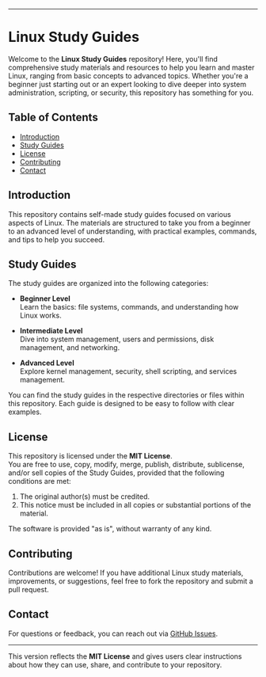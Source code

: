 
---

# Linux Study Guides

Welcome to the **Linux Study Guides** repository! Here, you'll find comprehensive study materials and resources to help you learn and master Linux, ranging from basic concepts to advanced topics. Whether you're a beginner just starting out or an expert looking to dive deeper into system administration, scripting, or security, this repository has something for you.

## Table of Contents

- [Introduction](#introduction)
- [Study Guides](#study-guides)
- [License](#license)
- [Contributing](#contributing)
- [Contact](#contact)

## Introduction

This repository contains self-made study guides focused on various aspects of Linux. The materials are structured to take you from a beginner to an advanced level of understanding, with practical examples, commands, and tips to help you succeed.

## Study Guides

The study guides are organized into the following categories:

- **Beginner Level**  
  Learn the basics: file systems, commands, and understanding how Linux works.
  
- **Intermediate Level**  
  Dive into system management, users and permissions, disk management, and networking.
  
- **Advanced Level**  
  Explore kernel management, security, shell scripting, and services management.

You can find the study guides in the respective directories or files within this repository. Each guide is designed to be easy to follow with clear examples.

## License

This repository is licensed under the **MIT License**.  
You are free to use, copy, modify, merge, publish, distribute, sublicense, and/or sell copies of the Study Guides, provided that the following conditions are met:

1. The original author(s) must be credited.
2. This notice must be included in all copies or substantial portions of the material.

The software is provided "as is", without warranty of any kind.

## Contributing

Contributions are welcome! If you have additional Linux study materials, improvements, or suggestions, feel free to fork the repository and submit a pull request.

## Contact

For questions or feedback, you can reach out via [GitHub Issues](https://github.com/your-org/linux-study-guides/issues).

---

This version reflects the **MIT License** and gives users clear instructions about how they can use, share, and contribute to your repository.
